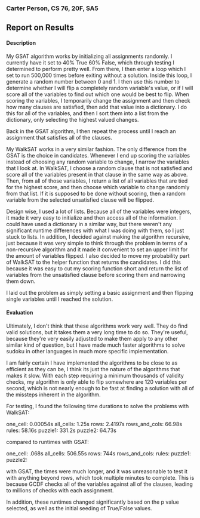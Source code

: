### Carter Person, CS 76, 20F, SA5

## Report on Results


#### Description

My GSAT algorithm works by initializing all assignments randomly. I currently have it set to 40% True 60% False, which through testing I determined to perform pretty well. From there, I then enter a loop which I set to run 500,000 times before exiting without a solution. Inside this loop, I generate a random number between 0 and 1. I then use this number to determine whether I will flip a completely random variable's value, or if I will score all of the variables to find out which one would be best to flip. When scoring the variables, I temporarily change the assignment and then check how many clauses are satisfied, then add that value into a dictionary. I do this for all of the variables, and then I sort them into a list from the dictionary, only selecting the highest valued changes. 

Back in the GSAT algorithm, I then repeat the process until I reach an assignment that satisfies all of the clauses.

My WalkSAT works in a very similar fashion. The only difference from the GSAT is the choice in candidates. Whenever I end up scoring the variables instead of choosing any random variable to change, I narrow the variables that I look at. In WalkSAT, I choose a random clause that is not satisfied and score all of the variables present in that clause in the same way as above. Then, from all of those variables, I return a list of all variables that are tied for the highest score, and then choose which variable to change randomly from that list. If it is supposed to be done without scoring, then a random variable from the selected unsatisfied clause will be flipped.


Design wise, I used a lot of lists. Because all of the variables were integers, it made it very easy to initialize and then access all of the information. I could have used a dictionary in a similar way, but there weren't any significant runtime differences with what I was doing with them, so I just stuck to lists. In addition, I decided against making the algorithm recursive, just because it was very simple to think through the problem in terms of a non-recursive algorithm and it made it convenient to set an upper limit for the amount of variables flipped. I also decided to move my probability part of WalkSAT to the helper function that returns the candidates. I did this because it was easy to cut my scoring function short and return the list of variables from the unsatisfied clause before scoring them and narrowing them down.


I laid out the problem as simply setting a basic assignment and then flipping single variables until I reached the solution.


#### Evaluation

Ultimately, I don't think that these algorithms work very well. They do find valid solutions, but it takes them a very long time to do so. They're useful, because they're very easily adjusted to make them apply to any other similar kind of question, but I have made much faster algorithms to solve sudoku in other languages in much more specific implementation.

I am fairly certain I have implemented the algorithms to be close to as efficient as they can be, I think its just the nature of the algorithms that makes it slow. With each step requiring a minimum thousands of validity checks, my algorithm is only able to flip somewhere are 120 variables per second, which is not nearly enough to be fast at finding a solution with all of the missteps inherent in the algorithm.


For testing, I found the following time durations to solve the problems with WalkSAT:

one_cell: 0.00054s
all_cells: 1.25s
rows: 2.4197s
rows_and_cols: 66.98s
rules: 58.16s
puzzle1: 331.2s
puzzle2: 64.73s


compared to runtimes with GSAT:

one_cell: .068s
all_cells: 506.55s
rows: 744s
rows_and_cols: 
rules: 
puzzle1: 
puzzle2: 


with GSAT, the times were much longer, and it was unreasonable to test it with anything beyond rows, which took multiple minutes to complete. This is because GCDF checks all of the variables against all of the clauses, leading to millions of checks with each assignment.

In addition, these runtimes changed significantly based on the p value selected, as well as the initial seeding of True/False values.






